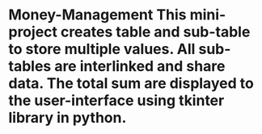 # Money-Management This mini-project creates table and sub-table to store multiple values. All sub-tables are interlinked and share data. The total sum are displayed to the user-interface using tkinter library in python.

